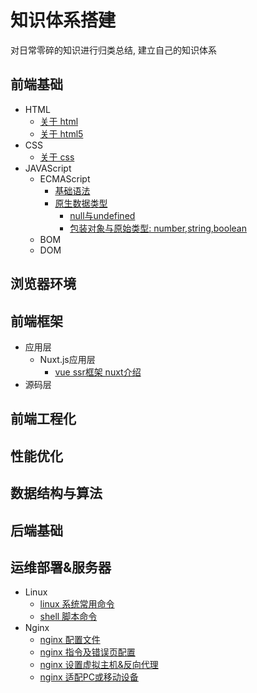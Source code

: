 # 知识体系搭建
对日常零碎的知识进行归类总结, 建立自己的知识体系

## 前端基础
- HTML
  - [关于 html](https://github.com/appleguardu/Knowledge-Lib/issues/8)
  - [关于 html5](https://github.com/appleguardu/Knowledge-Lib/issues/9)
- CSS
  - [关于 css](https://github.com/appleguardu/Knowledge-Lib/issues/10)
- JAVAScript
  - ECMAScript
    - [基础语法](https://github.com/appleguardu/Knowledge-Lib/issues/11)
    - [原生数据类型](https://github.com/appleguardu/Knowledge-Lib/issues/12)
      - [null与undefined](https://github.com/appleguardu/Knowledge-Lib/issues/13)
      - [包装对象与原始类型: number,string,boolean](https://github.com/appleguardu/Knowledge-Lib/issues/14)
  - BOM
  - DOM
## 浏览器环境

## 前端框架
- 应用层
  - Nuxt.js应用层
    - [vue ssr框架 nuxt介绍](https://github.com/appleguardu/Knowledge-Lib/issues/7)
- 源码层

## 前端工程化

## 性能优化

## 数据结构与算法

## 后端基础

## 运维部署&服务器
- Linux  
  - [linux 系统常用命令](https://github.com/appleguardu/Knowledge-Lib/issues/1)
  - [shell 脚本命令](https://github.com/appleguardu/Knowledge-Lib/issues/6)
- Nginx  
  - [nginx 配置文件](https://github.com/appleguardu/Knowledge-Lib/issues/2)
  - [nginx 指令及错误页配置](https://github.com/appleguardu/Knowledge-Lib/issues/3)
  - [nginx 设置虚拟主机&反向代理](https://github.com/appleguardu/Knowledge-Lib/issues/4)
  - [nginx 适配PC或移动设备](https://github.com/appleguardu/Knowledge-Lib/issues/5)

